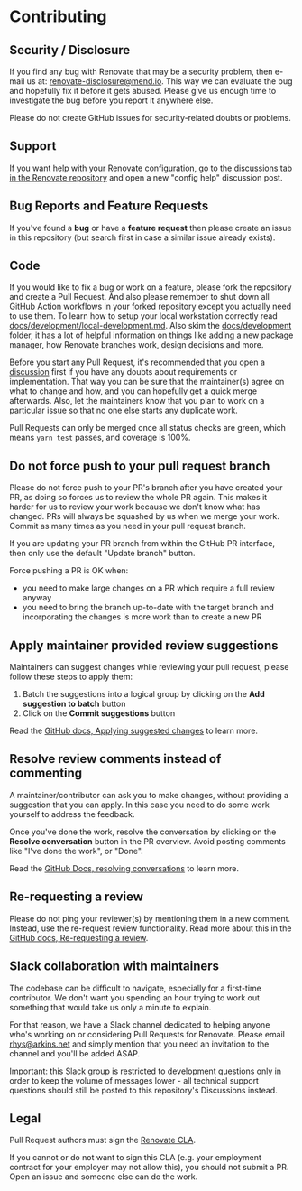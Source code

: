 # Contributing

## Security / Disclosure

If you find any bug with Renovate that may be a security problem, then e-mail us at: [renovate-disclosure@mend.io](mailto:renovate-disclosure@mend.io).
This way we can evaluate the bug and hopefully fix it before it gets abused.
Please give us enough time to investigate the bug before you report it anywhere else.

Please do not create GitHub issues for security-related doubts or problems.

## Support

If you want help with your Renovate configuration, go to the [discussions tab in the Renovate repository](https://github.com/renovatebot/renovate/discussions) and open a new "config help" discussion post.

## Bug Reports and Feature Requests

If you've found a **bug** or have a **feature request** then please create an issue in this repository (but search first in case a similar issue already exists).

## Code

If you would like to fix a bug or work on a feature, please fork the repository and create a Pull Request.
And also please remember to shut down all GitHub Action workflows in your forked repository except you actually need to use them.
To learn how to setup your local workstation correctly read [docs/development/local-development.md](../docs/development/local-development.md).
Also skim the [docs/development](../docs/development/) folder, it has a lot of helpful information on things like adding a new package manager, how Renovate branches work, design decisions and more.

Before you start any Pull Request, it's recommended that you open a [discussion](https://github.com/renovatebot/renovate/discussions) first if you have any doubts about requirements or implementation.
That way you can be sure that the maintainer(s) agree on what to change and how, and you can hopefully get a quick merge afterwards.
Also, let the maintainers know that you plan to work on a particular issue so that no one else starts any duplicate work.

Pull Requests can only be merged once all status checks are green, which means `yarn test` passes, and coverage is 100%.

## Do not force push to your pull request branch

Please do not force push to your PR's branch after you have created your PR, as doing so forces us to review the whole PR again.
This makes it harder for us to review your work because we don't know what has changed.
PRs will always be squashed by us when we merge your work.
Commit as many times as you need in your pull request branch.

If you are updating your PR branch from within the GitHub PR interface, then only use the default "Update branch" button.

Force pushing a PR is OK when:

- you need to make large changes on a PR which require a full review anyway
- you need to bring the branch up-to-date with the target branch and incorporating the changes is more work than to create a new PR

## Apply maintainer provided review suggestions

Maintainers can suggest changes while reviewing your pull request, please follow these steps to apply them:

1. Batch the suggestions into a logical group by clicking on the **Add suggestion to batch** button
2. Click on the **Commit suggestions** button

Read the [GitHub docs, Applying suggested changes](https://docs.github.com/en/pull-requests/collaborating-with-pull-requests/reviewing-changes-in-pull-requests/incorporating-feedback-in-your-pull-request#applying-suggested-changes) to learn more.

## Resolve review comments instead of commenting

A maintainer/contributor can ask you to make changes, without providing a suggestion that you can apply.
In this case you need to do some work yourself to address the feedback.

Once you've done the work, resolve the conversation by clicking on the **Resolve conversation** button in the PR overview.
Avoid posting comments like "I've done the work", or "Done".

Read the [GitHub Docs, resolving conversations](https://docs.github.com/en/pull-requests/collaborating-with-pull-requests/reviewing-changes-in-pull-requests/commenting-on-a-pull-request#resolving-conversations) to learn more.

## Re-requesting a review

Please do not ping your reviewer(s) by mentioning them in a new comment.
Instead, use the re-request review functionality.
Read more about this in the [GitHub docs, Re-requesting a review](https://docs.github.com/en/free-pro-team@latest/github/collaborating-with-issues-and-pull-requests/incorporating-feedback-in-your-pull-request#re-requesting-a-review).

## Slack collaboration with maintainers

The codebase can be difficult to navigate, especially for a first-time contributor.
We don't want you spending an hour trying to work out something that would take us only a minute to explain.

For that reason, we have a Slack channel dedicated to helping anyone who's working on or considering Pull Requests for Renovate.
Please email rhys@arkins.net and simply mention that you need an invitation to the channel and you'll be added ASAP.

Important: this Slack group is restricted to development questions only in order to keep the volume of messages lower - all technical support questions should still be posted to this repository's Discussions instead.

## Legal

Pull Request authors must sign the [Renovate CLA](https://cla-assistant.io/renovateapp/renovate).

If you cannot or do not want to sign this CLA (e.g. your employment contract for your employer may not allow this), you should not submit a PR.
Open an issue and someone else can do the work.
